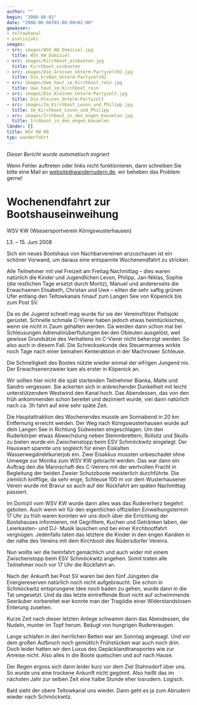 ```yaml
---
author: ""
begin: "2008-06-01"
date: "2008-06-06T01:00:00+02:00"
gewässer:
- teltowkanal
- pielisjoki
images:
- src: images/WSV_KW_Domiziel.jpg
  title: WSV_KW_Domiziel
- src: images/Kirchboot_einbooten.jpg
  title: Kirchboot_einbooten
- src: images/Die_Grossen_Unterm-Partyzelt02.jpg
  title: Die_Großen_Unterm-Partyzelt02
- src: images/Uwe_haut_im_Kirchboot_rein.jpg
  title: Uwe_haut_im_Kirchboot_rein
- src: images/Die_Kleinen_Unterm-Partyzelt.jpg
  title: Die_Kleinen_Unterm-Partyzelt
- src: images/Im_Kirchboot_Levon_und_Philipp.jpg
  title: Im_Kirchboot_Levon_und_Philipp
- src: images/Irchboot_in_den_engen_Kanaelen.jpg
  title: Irchboot_in_den_engen_Kanaelen
länder: []
title: WSV KW 08
typ: wanderfahrt
---
```



*Dieser Bericht wurde automatisch migriert*

Wenn Fehler auftreten oder links nicht funktionieren, dann schreiben Sie bitte eine Mail an website@wanderrudern.de, wir beheben das Problem gerne!



# Wochenendfahrt zur Bootshauseinweihung


WSV KW (Wassersportverein Königswusterhausen)

13. – 15. Juni 2008

Sich ein neues Bootshaus von Nachbarvereinen anzuschauen ist ein schöner Vorwand, um daraus eine entspannte Wochenendfahrt zu stricken.

Alle Teilnehmer mit viel Freizeit am Freitag Nachmittag – dies waren natürlich die Kinder und Jugendlichen Levon, Philipp, Jan-Niklas, Sophie (die restlichen Tage ersetzt durch Moritz), Manuel und andererseits die Erwachsenen Elisabeth, Christan und Uwe – eilten die sehr saftig grünen Ufer entlang den Teltowkanals hinauf zum Langen See von Köpenick bis zum Post SV.

Da es die Jugend schnell mag wurde für sie der Vereinsflitzer Pielisjoki gerüstet. Schnelle schmale C-Vierer haben jedoch etwas heimtückisches, wenn sie nicht in Zaum gehalten werden. Da werden dann schon mal bei Schleusungen Adrenalinüberflutungen bei den Obleuten ausgelöst, weil gewisse Grundsätze des Verhaltens im C-Vierer nicht beherzigt werden. So also auch in diesem Fall. Die Schrecksekunde des Steuermannes wirkte noch Tage nach einer beinahen Kenteraktion in der Machnower Schleuse.

Die Schnelligkeit des Bootes nützte wieder einmal der eifrigen Jungend nix. Der Erwachsenenzweier kam als erster in Köpenick an.

Wir sollten hier nicht die spät startenden Teilnehmer Bianka, Malte und Sandro vergessen. Sie ackerten sich in anbrechender Dunkelheit mit leicht unterstützendem Westwind den Kanal hoch. Das Abendessen, das von den früh ankommenden schon bereitet und dezimiert wurde, viel dann natürlich nach ca. 3h fahrt auf eine sehr späte Zeit.

Die Hauptattraktion des Wochenendes musste am Sonnabend in 20 km Entfernung erreicht werden. Der Weg nach Königswusterhausen wurde auf dem Langen See in Richtung Südwesten eingeschlagen. Um den Ruderkörper etwas Abwechslung neben Stemmbrettern, Rollsitz und Skulls zu bieten wurde ein Zwischenstopp beim ESV Schmöckwitz eingelegt. Der Hauswart spannte uns sogleich für einen Eiskalten Wasserwegdirektkurierjob ein. Zwei Eisakkus mussten unbeschadet ohne Umwege zur Monika zum WSV KW gebracht werden. Das war dann ein Auftrag den die Mannschaft des C-Veirers mit der wertvollen Fracht in Begleitung der beiden Zweier Schutzboote meisterlich durchführte. Die ziemlich knifflige, da sehr enge, Schleuse 100 m vor dem Wusterhausener Verein wurde mit Bravur so auch auf der Rückfahrt am späten Nachmittag passiert.

Im Domizil vom WSV KW wurde dann alles was das Rudererherz begehrt geboten. Auch wenn wir für den eigentlichen offiziellen Einweihungstermin 17 Uhr zu früh waren konnten wir uns doch über die Errichtung der Bootshauses informieren, mit Gegrilltem, Kuchen und Getränken laben, der Leierkasten- und DJ- Musik lauschen und bei einer Kirchbootfahrt vergnügen. Jedenfalls taten das letztere die Kinder in den engen Kanälen in der nähe des Vereins mit dem Kirchboot des Rüdersdorfer Vereins.

Nun wollte wir die heimfahrt gemächlich und auch wider mit einem Zwischenstopp beim ESV Schmöckwitz angehen. Somit traten alle Teilnehmer noch vor 17 Uhr die Rückfahrt an.

Nach der Ankunft bei Post SV waren bei den fünf Jüngsten die Energiereserven natürlich noch nicht aufgebraucht. Die schon in Schmöckwitz entsprungene Idee noch baden zu gehen, wurde dann in die Tat umgesetzt. Und da das letzte eintreffende Boot nicht auf schwimmende Seeräuber vorbereitet war konnte man der Tragödie einer Widerstandslosen Enterung zusehen.

Kurze Zeit nach dieser letzten Anlege schwamm dann das Abendessen, die Nudeln, munter im Topf herum. Beäugt von hungrigen Rudereraugen.

Lange schlafen in den herrlichen Betten war am Sonntag angesagt. Und vor dem großen Aufbruch noch gemütlich Frühstücken war auch noch drin. Doch leider hatten wir den Luxus des Gepäcklandtransportes wie zur Anreise nicht. Also alles in die Boote quetschen und auf nach Hause.

Der Regen ergoss sich dann leider kurz vor dem Ziel Stahnsdorf über uns. So wurde uns eine trockene Ankunft nicht gegönnt. Also heißt das im nächsten Jahr zur selben Zeit eine halbe Stunde eher losrudern. Logisch.

Bald sieht der obere Teltowkanal uns wieder. Dann geht es ja zum Abrudern wieder nach Schmöckwitz.